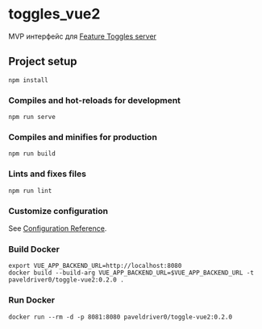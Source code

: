 # toggles_vue2

MVP интерфейс для [Feature Toggles server](https://github.com/ezhov-da/feature-toggles)

## Project setup
```
npm install
```

### Compiles and hot-reloads for development
```
npm run serve
```

### Compiles and minifies for production
```
npm run build
```

### Lints and fixes files
```
npm run lint
```

### Customize configuration
See [Configuration Reference](https://cli.vuejs.org/config/).

### Build Docker
```
export VUE_APP_BACKEND_URL=http://localhost:8080
docker build --build-arg VUE_APP_BACKEND_URL=$VUE_APP_BACKEND_URL -t paveldriver0/toggle-vue2:0.2.0 .
```

### Run Docker
```
docker run --rm -d -p 8081:8080 paveldriver0/toggle-vue2:0.2.0
```
